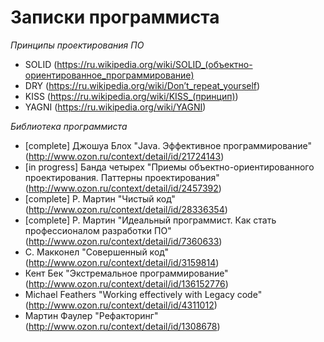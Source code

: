 # Записки программиста

*Принципы проектирования ПО*
* SOLID (https://ru.wikipedia.org/wiki/SOLID_(объектно-ориентированное_программирование)
* DRY (https://ru.wikipedia.org/wiki/Don’t_repeat_yourself)
* KISS (https://ru.wikipedia.org/wiki/KISS_(принцип))
* YAGNI (https://ru.wikipedia.org/wiki/YAGNI)

*Библиотека программиста*
* [complete] Джошуа Блох "Java. Эффективное программирование" (http://www.ozon.ru/context/detail/id/21724143)
* [in progress] Банда четырех "Приемы объектно-ориентированного проектирования. Паттерны проектирования" (http://www.ozon.ru/context/detail/id/2457392)
* [complete] Р. Мартин "Чистый код" (http://www.ozon.ru/context/detail/id/28336354)
* [complete] Р. Мартин "Идеальный программист. Как стать профессионалом разработки ПО" (http://www.ozon.ru/context/detail/id/7360633)
* С. Макконел "Совершенный код" (http://www.ozon.ru/context/detail/id/3159814)
* Кент Бек "Экстремальное программирование" (http://www.ozon.ru/context/detail/id/136152776)
* Michael Feathers "Working effectively with Legacy code" (http://www.ozon.ru/context/detail/id/4311012)
* Мартин Фаулер "Рефакторинг" (http://www.ozon.ru/context/detail/id/1308678)
